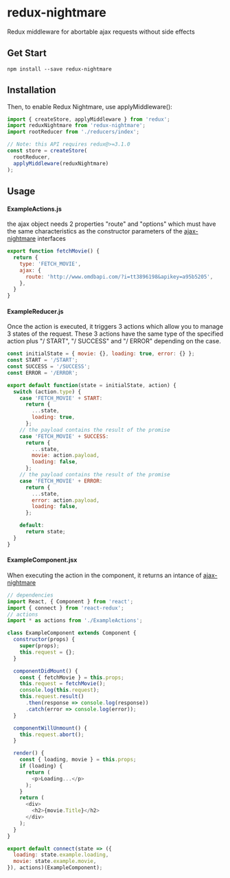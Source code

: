 # redux-nightmare
Redux middleware for abortable ajax requests without side effects

## Get Start
    npm install --save redux-nightmare
## Installation
  Then, to enable Redux Nightmare, use applyMiddleware():
```js
import { createStore, applyMiddleware } from 'redux';
import reduxNightmare from 'redux-nightmare';
import rootReducer from './reducers/index';

// Note: this API requires redux@>=3.1.0
const store = createStore(
  rootReducer,
  applyMiddleware(reduxNightmare)
);
```
## Usage
#### ExampleActions.js
the ajax object needs 2 properties "route" and "options" which must have the same characteristics as the constructor parameters of the [ajax-nightmare](https://www.npmjs.com/package/ajax-nightmare) interfaces
```js
export function fetchMovie() {
  return {
    type: 'FETCH_MOVIE',
    ajax: {
      route: 'http://www.omdbapi.com/?i=tt3896198&apikey=a95b5205',
    },
  }
}
```
#### ExampleReducer.js
Once the action is executed, it triggers 3 actions which allow you to manage 3 states of the request. These 3 actions have the same type of the specified action plus "/ START", "/ SUCCESS" and "/ ERROR" depending on the case.
```js
const initialState = { movie: {}, loading: true, error: {} };
const START = '/START';
const SUCCESS = '/SUCCESS';
const ERROR = '/ERROR';

export default function(state = initialState, action) {
  switch (action.type) {
    case 'FETCH_MOVIE' + START:
      return {
        ...state,
        loading: true,
      };
    // the payload contains the result of the promise
    case 'FETCH_MOVIE' + SUCCESS:
      return {
        ...state,
        movie: action.payload,
        loading: false,
      };
    // the payload contains the result of the promise
    case 'FETCH_MOVIE' + ERROR:
      return {
        ...state,
        error: action.payload,
        loading: false,
      };

    default:
      return state;
  }
}
```
#### ExampleComponent.jsx
When executing the action in the component, it returns an intance of [ajax-nightmare](https://www.npmjs.com/package/ajax-nightmare)
```js
// dependencies
import React, { Component } from 'react';
import { connect } from 'react-redux';
// actions
import * as actions from './ExampleActions';

class ExampleComponent extends Component {
  constructor(props) {
    super(props);
    this.request = {};
  }

  componentDidMount() {
    const { fetchMovie } = this.props;
    this.request = fetchMovie();
    console.log(this.request);
    this.request.result()
      .then(response => console.log(response))
      .catch(error => console.log(error));
  }

  componentWillUnmount() {
    this.request.abort();
  }

  render() {
    const { loading, movie } = this.props;
    if (loading) {
      return (
        <p>Loading...</p>
      );
    }
    return (
      <div>
        <h2>{movie.Title}</h2>
      </div> 
    );
  }
}

export default connect(state => ({
  loading: state.example.loading,
  movie: state.example.movie,
}), actions)(ExampleComponent);
```